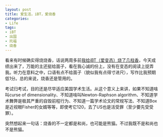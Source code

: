 ```yaml
---
layout: post
title: 爱生活，iBT，爱烧香
categories:
- Life
tags:
- iBT
- 出国
- 托福
- 烧香
---
```


看来有时候确实得烧烧香，话说两周多前[我给iBT（爱变态）烧了几柱香](/cn/2008/05/back-from-toefl/)，今天成绩出来了，万能的主还挺给面子，看在我心诚的份上，没有在变态的阅读上捉弄我。听力在意料之中，口语有点不给面子（貌似我有点得寸进尺），写作比我预期低1分。总的来说，烧香还是管用的。

考试归考试，目的还是尽早适应美国学术生活。从这个意义上来讲，如果不知道啥叫curse of dimensionality、不知道啥叫Newton-Raphson algorithm、不知道学术舞弊是极其严重的自毁前程行为、不知道一篇学术论文的常规写法、不知道Box是近视眼Fisher的女婿等等，即使考它120，去了US也是活受罪（至少要先受受罪）。

突然想起来一句话：烧香的不一定都是和尚，也可能是熊猫。不过我既不是和尚也不是熊猫。
